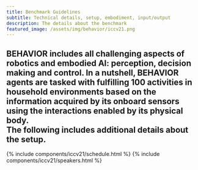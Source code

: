 ```yaml
---
title: Benchmark Guidelines
subtitle: Technical details, setup, embodiment, input/output
description: The details about the benchmark
featured_image: /assets/img/behavior/iccv21.png
---
```


BEHAVIOR includes all challenging aspects of robotics and embodied AI: perception, decision making and control. 
In a nutshell, BEHAVIOR agents are tasked with fulfilling 100 activities in household environments based on the information acquired by its onboard sensors using the interactions enabled by its physical body.  
The following includes additional details about the setup.
- 

{% include components/iccv21/schedule.html %}
{% include components/iccv21/speakers.html %}

<!-- 
```components/teams/team-carousel-1.html ```
{% include components/teams/team-carousel-1.html %}

---
```components/teams/team-carousel-2.html ```
{% include components/teams/team-carousel-2.html %}

---
```components/teams/team-carousel-3.html ```
{% include components/teams/team-carousel-3.html %}

---
```components/teams/team-carousel-4.html ```
{% include components/teams/team-carousel-4.html %}

---
```components/teams/team-carousel-5.html ```
{% include components/teams/team-carousel-5.html %} -->